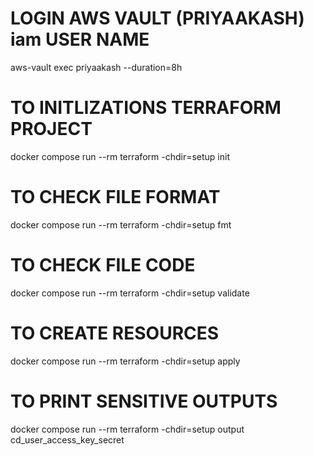 # LOGIN AWS VAULT (PRIYAAKASH) iam USER NAME
aws-vault exec priyaakash --duration=8h



# TO INITLIZATIONS TERRAFORM PROJECT
docker compose run --rm terraform -chdir=setup init

# TO CHECK FILE FORMAT
docker compose run --rm terraform -chdir=setup fmt


# TO CHECK FILE CODE
docker compose run --rm terraform -chdir=setup validate


# TO CREATE RESOURCES
docker compose run --rm terraform -chdir=setup apply


# TO PRINT SENSITIVE OUTPUTS
docker compose run --rm terraform -chdir=setup output cd_user_access_key_secret
